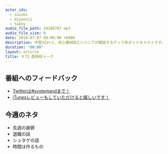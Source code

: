 ```yaml
---
actor_ids:
  - suzuki
  - miyanoji
  - takky
audio_file_path: 20180707.mp3
audio_file_size: 0
date: 2018-07-07 00:00:00 +0900
description: 中堅SIerと、初心者WEBエンジニアが雑談するテック系ポッドキャストです。
duration: "00:00"
layout: article
title: ＃72 超時短トーク
---
```

## 番組へのフィードバック
* [Twitterは#systemandまで！](https://twitter.com/search?q=%23systemand)
* [iTunesレビューもしていただけると嬉しいです！](https://itunes.apple.com/jp/podcast/systemand-online/id1205168408?mt=2)

## 今週のネタ
* 先週の謝罪
* 退職の話
* シュタゲの話
* 時間は作るもの

